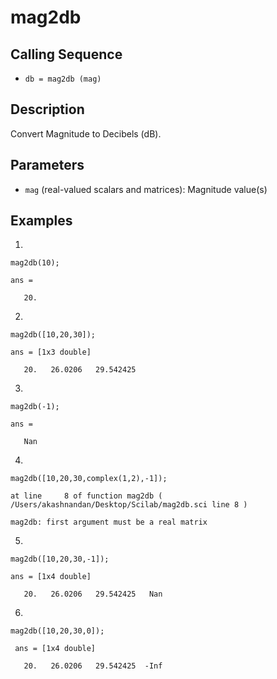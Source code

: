 # mag2db
## Calling Sequence
- `db = mag2db (mag)`

## Description
Convert Magnitude to Decibels (dB).

## Parameters
- `mag` (real-valued scalars and matrices): Magnitude value(s)

## Examples
1.
```
mag2db(10);
```
```
ans = 

   20.
```
2.
```
mag2db([10,20,30]);
```
```
ans = [1x3 double]

   20.   26.0206   29.542425
```
3.
```
mag2db(-1);
```
```
ans = 

   Nan
```
4.
```
mag2db([10,20,30,complex(1,2),-1]);
```
```
at line     8 of function mag2db ( /Users/akashnandan/Desktop/Scilab/mag2db.sci line 8 )

mag2db: first argument must be a real matrix
```
5.
```
mag2db([10,20,30,-1]);
```
```
ans = [1x4 double]

   20.   26.0206   29.542425   Nan
```
6.
```
mag2db([10,20,30,0]);
```
```
 ans = [1x4 double]

   20.   26.0206   29.542425  -Inf
```
